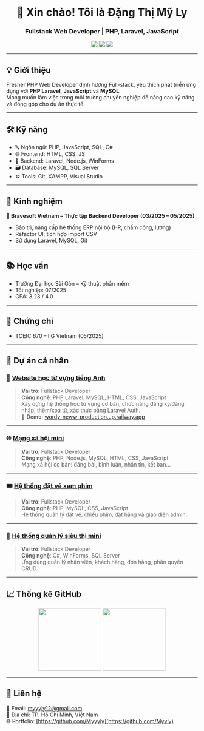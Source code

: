 <h1 align="center">👋 Xin chào! Tôi là Đặng Thị Mỹ Ly</h1>
<h3 align="center">Fullstack Web Developer | PHP, Laravel, JavaScript</h3>

<p align="center">
  <a href="mailto:myyyly12@gmail.com"><img src="https://img.shields.io/badge/Email-myyyly12@gmail.com-red?style=flat&logo=gmail" /></a>
  <a href="https://github.com/Myyyly"><img src="https://img.shields.io/badge/GitHub-Myyyly-black?style=flat&logo=github" /></a>
  <a href="https://linkedin.com/in/đặng-thị-mỹ-ly-b6bb06228"><img src="https://img.shields.io/badge/LinkedIn-Đặng Thị Mỹ Ly-blue?style=flat&logo=linkedin" /></a>
</p>

---

## 💡 Giới thiệu

Fresher PHP Web Developer định hướng Full-stack, yêu thích phát triển ứng dụng với **PHP Laravel**, **JavaScript** và **MySQL**.  
Mong muốn làm việc trong môi trường chuyên nghiệp để nâng cao kỹ năng và đóng góp cho dự án thực tế.

---

## 🛠️ Kỹ năng

- 🔤 Ngôn ngữ: PHP, JavaScript, SQL, C#
- 🌐 Frontend: HTML, CSS, JS
- 🧩 Backend: Laravel, Node.js, WinForms
- 🗃️ Database: MySQL, SQL Server
- ⚙️ Tools: Git, XAMPP, Visual Studio

---

## 🧪 Kinh nghiệm

**🎯 Bravesoft Vietnam – Thực tập Backend Developer (03/2025 – 05/2025)**  
- Bảo trì, nâng cấp hệ thống ERP nội bộ (HR, chấm công, lương)  
- Refactor UI, tích hợp import CSV  
- Sử dụng Laravel, MySQL, Git  

---

## 📚 Học vấn

- Trường Đại học Sài Gòn – Kỹ thuật phần mềm  
- Tốt nghiệp: 07/2025  
- GPA: 3.23 / 4.0

---

## 🏅 Chứng chỉ

- TOEIC 670 – IIG Vietnam (05/2025)

---

## 🚀 Dự án cá nhân

### 📘 [Website học từ vựng tiếng Anh](https://github.com/Myyyly/wordy-neww)
> **Vai trò**: Fullstack Developer  
> **Công nghệ**: PHP Laravel, MySQL, HTML, CSS, JavaScript  
> Xây dựng hệ thống học từ vựng cơ bản, chức năng đăng ký/đăng nhập, thêm/xoá từ, xác thực bằng Laravel Auth.  
> 🔗 **Demo**: [wordy-neww-production.up.railway.app](https://wordy-neww-production.up.railway.app)

---

### 🌐 [Mạng xã hội mini](https://github.com/Myyyly/LUK)
> **Vai trò**: Fullstack Developer  
> **Công nghệ**: PHP, Node.js, MySQL, HTML, CSS, JavaScript  
> Mạng xã hội cơ bản: đăng bài, bình luận, nhắn tin, kết bạn...

---

### 🎟 [Hệ thống đặt vé xem phim](https://github.com/HuynhQuocTien/Group-2-Saturday)
> **Vai trò**: Fullstack Developer  
> **Công nghệ**: PHP, MySQL, CSS, JavaScript  
> Hệ thống quản lý đặt vé, chiếu phim, đặt hàng và giao diện admin.

---

### 🛒 [Hệ thống quản lý siêu thị mini](https://github.com/MTLOVEXT/MiniStore_C_Sharp)
> **Vai trò**: Fullstack Developer  
> **Công nghệ**: C#, WinForms, SQL Server  
> Ứng dụng quản lý nhân viên, khách hàng, đơn hàng, phân quyền CRUD.

---

## 📈 Thống kê GitHub

<p align="center">
  <img src="https://github-readme-stats.vercel.app/api?username=Myyly&show_icons=true&theme=tokyonight" height="165">
  <img src="https://github-readme-stats.vercel.app/api/top-langs/?username=Myyly&layout=compact&theme=tokyonight" height="165">
</p>

---

## 💬 Liên hệ

📧 Email: myyyly12@gmail.com  
📍 Địa chỉ: TP. Hồ Chí Minh, Việt Nam  
🌐 Portfolio: [https://github.com/Myyyly](https://github.com/Myyly)
